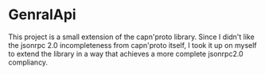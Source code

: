 # GenralApi  

This project is a small extension of the capn'proto library.
Since I didn't like the jsonrpc 2.0 incompleteness from capn'proto itself, I took it up on myself to extend the library in a way that achieves a more complete jsonrpc2.0 compliancy.  
